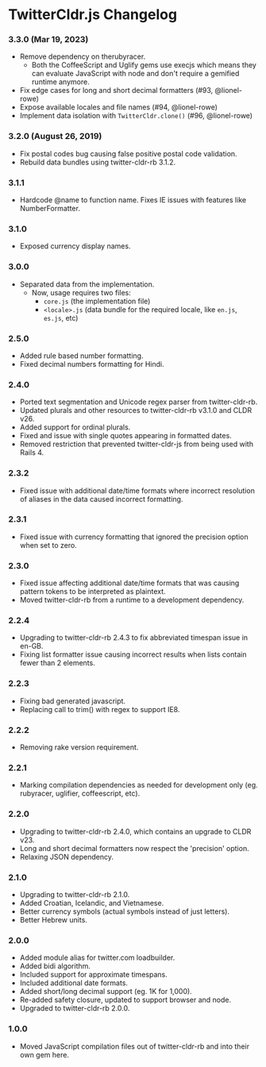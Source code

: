 # TwitterCldr.js Changelog

### 3.3.0 (Mar 19, 2023)
* Remove dependency on therubyracer.
    - Both the CoffeeScript and Uglify gems use execjs which means they can evaluate JavaScript with node and don't require a gemified runtime anymore.
* Fix edge cases for long and short decimal formatters (#93, @lionel-rowe)
* Expose available locales and file names (#94, @lionel-rowe)
* Implement data isolation with `TwitterCldr.clone()` (#96, @lionel-rowe)

### 3.2.0 (August 26, 2019)
* Fix postal codes bug causing false positive postal code validation.
* Rebuild data bundles using twitter-cldr-rb 3.1.2.

### 3.1.1
* Hardcode @name to function name. Fixes IE issues with features like NumberFormatter.

### 3.1.0
* Exposed currency display names.

### 3.0.0
* Separated data from the implementation.
    - Now, usage requires two files:
        - `core.js` (the implementation file)
        - `<locale>.js` (data bundle for the required locale, like `en.js`, `es.js`, etc)

### 2.5.0
* Added rule based number formatting.
* Fixed decimal numbers formatting for Hindi.

### 2.4.0
* Ported text segmentation and Unicode regex parser from twitter-cldr-rb.
* Updated plurals and other resources to twitter-cldr-rb v3.1.0 and CLDR v26.
* Added support for ordinal plurals.
* Fixed and issue with single quotes appearing in formatted dates.
* Removed restriction that prevented twitter-cldr-js from being used with Rails 4.

### 2.3.2
* Fixed issue with additional date/time formats where incorrect resolution of aliases in the data caused incorrect formatting.

### 2.3.1
* Fixed issue with currency formatting that ignored the precision option when set to zero.

### 2.3.0
* Fixed issue affecting additional date/time formats that was causing pattern tokens to be interpreted as plaintext.
* Moved twitter-cldr-rb from a runtime to a development dependency.

### 2.2.4
* Upgrading to twitter-cldr-rb 2.4.3 to fix abbreviated timespan issue in en-GB.
* Fixing list formatter issue causing incorrect results when lists contain fewer than 2 elements.

### 2.2.3
* Fixing bad generated javascript.
* Replacing call to trim() with regex to support IE8.

### 2.2.2
* Removing rake version requirement.

### 2.2.1
* Marking compilation dependencies as needed for development only (eg. rubyracer, uglifier, coffeescript, etc).

### 2.2.0
* Upgrading to twitter-cldr-rb 2.4.0, which contains an upgrade to CLDR v23.
* Long and short decimal formatters now respect the 'precision' option.
* Relaxing JSON dependency.

### 2.1.0
* Upgrading to twitter-cldr-rb 2.1.0.
* Added Croatian, Icelandic, and Vietnamese.
* Better currency symbols (actual symbols instead of just letters).
* Better Hebrew units.

### 2.0.0
* Added module alias for twitter.com loadbuilder.
* Added bidi algorithm.
* Included support for approximate timespans.
* Included additional date formats.
* Added short/long decimal support (eg. 1K for 1,000).
* Re-added safety closure, updated to support browser and node.
* Upgraded to twitter-cldr-rb 2.0.0.

### 1.0.0
*  Moved JavaScript compilation files out of twitter-cldr-rb and into their own gem here.
